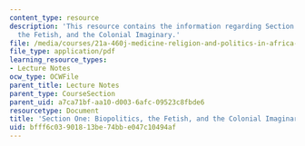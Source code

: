 ```yaml
---
content_type: resource
description: 'This resource contains the information regarding Section One: Biopolitics,
  the Fetish, and the Colonial Imaginary.'
file: /media/courses/21a-460j-medicine-religion-and-politics-in-africa-and-the-african-diaspora-spring-2005/bfff6c03901813be74bbe047c10494af_MIT21A_460JS05_2_10_5_460j.pdf
file_type: application/pdf
learning_resource_types:
- Lecture Notes
ocw_type: OCWFile
parent_title: Lecture Notes
parent_type: CourseSection
parent_uid: a7ca71bf-aa10-d003-6afc-09523c8fbde6
resourcetype: Document
title: 'Section One: Biopolitics, the Fetish, and the Colonial Imaginary'
uid: bfff6c03-9018-13be-74bb-e047c10494af
---
```

